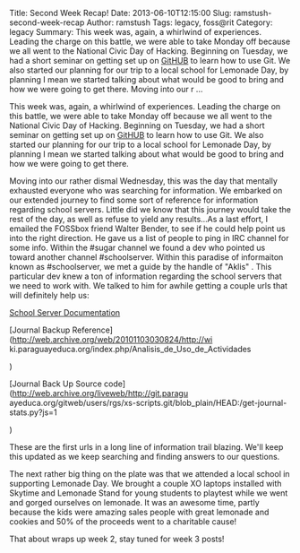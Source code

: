 Title: Second Week Recap!
Date: 2013-06-10T12:15:00
Slug: ramstush-second-week-recap
Author: ramstush
Tags: legacy, foss@rit
Category: legacy
Summary: This week was, again, a whirlwind of experiences. Leading the charge on this battle, we were able to take Monday off because we all went to the National Civic Day of Hacking. Beginning on Tuesday, we had a short seminar on getting set up on [GitHUB](https://github.com/) to learn how to use Git. We also started our planning for our trip to a local school for Lemonade Day, by planning I mean we started talking about what would be good to bring and how we were going to get there.  Moving into our r ... 

This week was, again, a whirlwind of experiences. Leading the charge on this
battle, we were able to take Monday off because we all went to the National
Civic Day of Hacking. Beginning on Tuesday, we had a short seminar on getting
set up on [GitHUB](https://github.com/) to learn how to use Git. We also
started our planning for our trip to a local school for Lemonade Day, by
planning I mean we started talking about what would be good to bring and how
we were going to get there.

Moving into our rather dismal Wednesday, this was the day that mentally
exhausted everyone who was searching for information. We embarked on our
extended journey to find some sort of reference for information regarding
school servers. Little did we know that this journey would take the rest of
the day, as well as refuse to yield any results...As a last effort, I emailed
the FOSSbox friend Walter Bender, to see if he could help point us into the
right direction. He gave us a list of people to ping in IRC channel for some
info. Within the #sugar channel we found a dev who pointed us toward another
channel #schoolserver. Within this paradise of informaiton known as
#schoolserver, we met a guide by the handle of "Aklis" . This particular dev
knew a ton of information regarding the school servers that we need to work
with. We talked to him for awhile getting a couple urls that will definitely
help us:

[ School Server
Documentation](http://wiki.laptop.org/go/User:Holt/XS_Community_Edition/0.3)

[Journal Backup Reference](http://web.archive.org/web/20101103030824/http://wi
ki.paraguayeduca.org/index.php/Analisis_de_Uso_de_Actividades<br />

)

[Journal Back Up Source code](http://web.archive.org/liveweb/http://git.paragu
ayeduca.org/gitweb/users/rgs/xs-scripts.git/blob_plain/HEAD:/get-journal-
stats.py?js=1<br />

)

These are the first urls in a long line of information trail blazing. We'll
keep this updated as we keep searching and finding answers to our questions.

The next rather big thing on the plate was that we attended a local school in
supporting Lemonade Day. We brought a couple XO laptops installed with Skytime
and Lemonade Stand for young students to playtest while we went and gorged
ourselves on lemonade. It was an awesome time, partly because the kids were
amazing sales people with great lemonade and cookies and 50% of the proceeds
went to a charitable cause!

That about wraps up week 2, stay tuned for week 3 posts!

